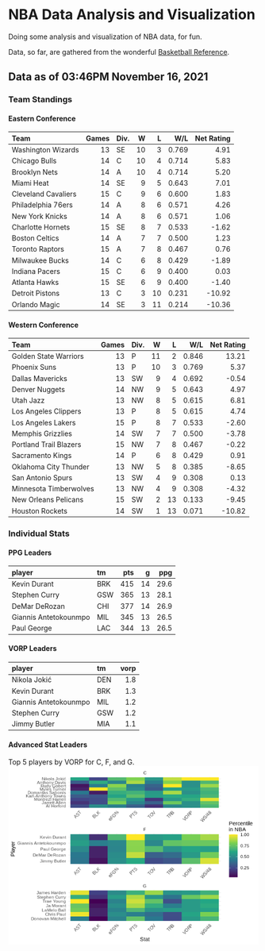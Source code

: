 # NBA Data Analysis and Visualization

Doing some analysis and visualization of NBA data, for fun.

Data, so far, are gathered from the wonderful [Basketball
Reference](https://www.basketball-reference.com/).

## Data as of 03:46PM November 16, 2021

### Team Standings

#### Eastern Conference

| Team                | Games | Div. |  W |  L |   W/L | Net Rating |
| :------------------ | ----: | :--- | -: | -: | ----: | ---------: |
| Washington Wizards  |    13 | SE   | 10 |  3 | 0.769 |       4.91 |
| Chicago Bulls       |    14 | C    | 10 |  4 | 0.714 |       5.83 |
| Brooklyn Nets       |    14 | A    | 10 |  4 | 0.714 |       5.20 |
| Miami Heat          |    14 | SE   |  9 |  5 | 0.643 |       7.01 |
| Cleveland Cavaliers |    15 | C    |  9 |  6 | 0.600 |       1.83 |
| Philadelphia 76ers  |    14 | A    |  8 |  6 | 0.571 |       4.26 |
| New York Knicks     |    14 | A    |  8 |  6 | 0.571 |       1.06 |
| Charlotte Hornets   |    15 | SE   |  8 |  7 | 0.533 |     \-1.62 |
| Boston Celtics      |    14 | A    |  7 |  7 | 0.500 |       1.23 |
| Toronto Raptors     |    15 | A    |  7 |  8 | 0.467 |       0.76 |
| Milwaukee Bucks     |    14 | C    |  6 |  8 | 0.429 |     \-1.89 |
| Indiana Pacers      |    15 | C    |  6 |  9 | 0.400 |       0.03 |
| Atlanta Hawks       |    15 | SE   |  6 |  9 | 0.400 |     \-1.40 |
| Detroit Pistons     |    13 | C    |  3 | 10 | 0.231 |    \-10.92 |
| Orlando Magic       |    14 | SE   |  3 | 11 | 0.214 |    \-10.36 |

#### Western Conference

| Team                   | Games | Div. |  W |  L |   W/L | Net Rating |
| :--------------------- | ----: | :--- | -: | -: | ----: | ---------: |
| Golden State Warriors  |    13 | P    | 11 |  2 | 0.846 |      13.21 |
| Phoenix Suns           |    13 | P    | 10 |  3 | 0.769 |       5.37 |
| Dallas Mavericks       |    13 | SW   |  9 |  4 | 0.692 |     \-0.54 |
| Denver Nuggets         |    14 | NW   |  9 |  5 | 0.643 |       4.97 |
| Utah Jazz              |    13 | NW   |  8 |  5 | 0.615 |       6.81 |
| Los Angeles Clippers   |    13 | P    |  8 |  5 | 0.615 |       4.74 |
| Los Angeles Lakers     |    15 | P    |  8 |  7 | 0.533 |     \-2.60 |
| Memphis Grizzlies      |    14 | SW   |  7 |  7 | 0.500 |     \-3.78 |
| Portland Trail Blazers |    15 | NW   |  7 |  8 | 0.467 |     \-0.22 |
| Sacramento Kings       |    14 | P    |  6 |  8 | 0.429 |       0.91 |
| Oklahoma City Thunder  |    13 | NW   |  5 |  8 | 0.385 |     \-8.65 |
| San Antonio Spurs      |    13 | SW   |  4 |  9 | 0.308 |       0.13 |
| Minnesota Timberwolves |    13 | NW   |  4 |  9 | 0.308 |     \-4.32 |
| New Orleans Pelicans   |    15 | SW   |  2 | 13 | 0.133 |     \-9.45 |
| Houston Rockets        |    14 | SW   |  1 | 13 | 0.071 |    \-10.82 |

### Individual Stats

#### PPG Leaders

| player                | tm  | pts |  g |  ppg |
| :-------------------- | :-- | --: | -: | ---: |
| Kevin Durant          | BRK | 415 | 14 | 29.6 |
| Stephen Curry         | GSW | 365 | 13 | 28.1 |
| DeMar DeRozan         | CHI | 377 | 14 | 26.9 |
| Giannis Antetokounmpo | MIL | 345 | 13 | 26.5 |
| Paul George           | LAC | 344 | 13 | 26.5 |

#### VORP Leaders

| player                | tm  | vorp |
| :-------------------- | :-- | ---: |
| Nikola Jokić          | DEN |  1.8 |
| Kevin Durant          | BRK |  1.3 |
| Giannis Antetokounmpo | MIL |  1.2 |
| Stephen Curry         | GSW |  1.2 |
| Jimmy Butler          | MIA |  1.1 |

#### Advanced Stat Leaders

Top 5 players by VORP for C, F, and G.
![](README_files/figure-gfm/README-unnamed-chunk-7-1.png)<!-- -->
